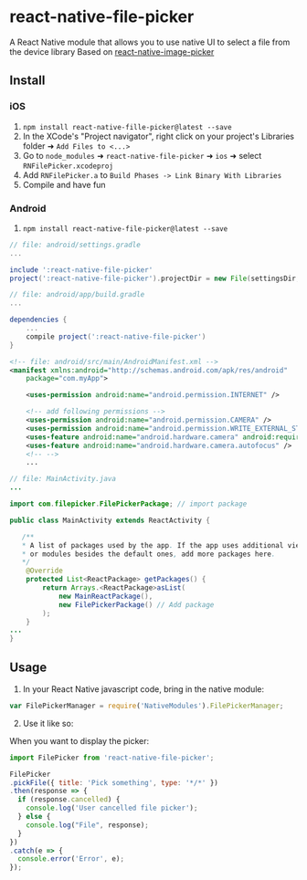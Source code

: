 # react-native-file-picker
A React Native module that allows you to use native UI to select a file from the device library
Based on [react-native-image-picker](https://github.com/marcshilling/react-native-image-picker)

## Install

### iOS
1. `npm install react-native-fille-picker@latest --save`
2. In the XCode's "Project navigator", right click on your project's Libraries folder ➜ `Add Files to <...>`
3. Go to `node_modules` ➜ `react-native-file-picker` ➜ `ios` ➜ select `RNFilePicker.xcodeproj`
4. Add `RNFilePicker.a` to `Build Phases -> Link Binary With Libraries`
5. Compile and have fun

### Android
1. `npm install react-native-file-picker@latest --save`

```gradle
// file: android/settings.gradle
...

include ':react-native-file-picker'
project(':react-native-file-picker').projectDir = new File(settingsDir, '../node_modules/react-native-file-picker/android')
```
```gradle
// file: android/app/build.gradle
...

dependencies {
    ...
    compile project(':react-native-file-picker')
}
```
```xml
<!-- file: android/src/main/AndroidManifest.xml -->
<manifest xmlns:android="http://schemas.android.com/apk/res/android"
    package="com.myApp">

    <uses-permission android:name="android.permission.INTERNET" />

    <!-- add following permissions -->
    <uses-permission android:name="android.permission.CAMERA" />
    <uses-permission android:name="android.permission.WRITE_EXTERNAL_STORAGE"/>
    <uses-feature android:name="android.hardware.camera" android:required="true"/>
    <uses-feature android:name="android.hardware.camera.autofocus" />
    <!-- -->
    ...
```
```java
// file: MainActivity.java
...

import com.filepicker.FilePickerPackage; // import package

public class MainActivity extends ReactActivity {

   /**
   * A list of packages used by the app. If the app uses additional views
   * or modules besides the default ones, add more packages here.
   */
    @Override
    protected List<ReactPackage> getPackages() {
        return Arrays.<ReactPackage>asList(
            new MainReactPackage(),
            new FilePickerPackage() // Add package
        );
    }
...
}

```
## Usage
1. In your React Native javascript code, bring in the native module:

  ```javascript
var FilePickerManager = require('NativeModules').FilePickerManager;
  ```
2. Use it like so:

  When you want to display the picker:
  ```javascript
import FilePicker from 'react-native-file-picker';

FilePicker
  .pickFile({ title: 'Pick something', type: '*/*' })
  .then(response => {
    if (response.cancelled) {
      console.log('User cancelled file picker');
    } else {
      console.log("File", response);
    }
  })
  .catch(e => {
    console.error('Error', e);
  });
  ```
